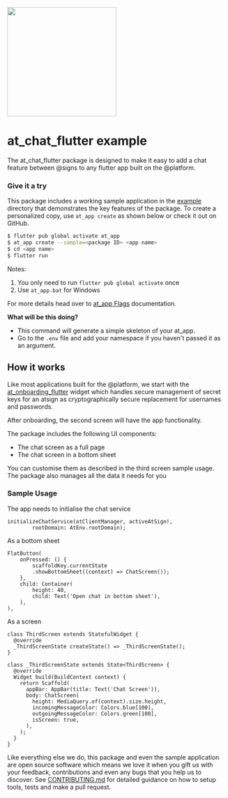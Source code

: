 <img width=250px src="https://atsign.dev/assets/img/@platform_logo_grey.svg?sanitize=true">

# at_chat_flutter example

The at_chat_flutter package is designed to make it easy to add a chat feature between @‎signs to any flutter app built on the @‎platform.

### Give it a try
This package includes a working sample application in the [example](https://github.com/atsign-foundation/at_widgets/tree/trunk/at_chat_flutter/example) directory that demonstrates the key features of the package. To create a personalized copy, use ```at_app create``` as shown below or check it out on GitHub.

```sh
$ flutter pub global activate at_app 
$ at_app create --sample=<package ID> <app name> 
$ cd <app name>
$ flutter run
```
Notes: 
1. You only need to run ```flutter pub global activate``` once
2. Use ```at_app.bat``` for Windows

For more details head over to [at_app Flags](https://pub.dev/packages/at_app#executable) documentation.

**What will be this doing?**
  - This command will generate a simple skeleton of your at_app.
  - Go to the `.env` file and add your namespace if you haven't passed it as an argument.


## How it works

Like most applications built for the  @‎platform, we start with the [at_onboarding_flutter](https://pub.dev/packages/at_onboarding_flutter) widget which handles secure management of secret keys for an atsign as cryptographically secure 
replacement for usernames and passwords.

After onboarding, the second screen will have the app functionality.

The package includes the following UI components:
- The chat screen as a full page
- The chat screen in a bottom sheet

You can customise them as described in the third screen sample usage. The package also manages all the data it needs for you

### Sample Usage

The app needs to initialise the chat service
```
initializeChatService(atClientManager, activeAtSign!,
        rootDomain: AtEnv.rootDomain);
```

As a bottom sheet
```
FlatButton(
    onPressed: () {
        scaffoldKey.currentState
        .showBottomSheet((context) => ChatScreen());
    },
    child: Container(
        height: 40,
        child: Text('Open chat in bottom sheet'),
    ),
),
```

As a screen
```
class ThirdScreen extends StatefulWidget {
  @override
  _ThirdScreenState createState() => _ThirdScreenState();
}

class _ThirdScreenState extends State<ThirdScreen> {
  @override
  Widget build(BuildContext context) {
    return Scaffold(
      appBar: AppBar(title: Text('Chat Screen')),
      body: ChatScreen(
        height: MediaQuery.of(context).size.height,
        incomingMessageColor: Colors.blue[100],
        outgoingMessageColor: Colors.green[100],
        isScreen: true,
      ),
    );
  }
}
```

Like everything else we do, this package and even the sample application are open source software which means we love it when you gift us with your feedback, contributions and even any bugs that you help us to discover. See [CONTRIBUTING.md](https://github.com/atsign-foundation/at_widgets/blob/trunk/CONTRIBUTING.md) for detailed guidance on how to setup tools, tests and make a pull request.